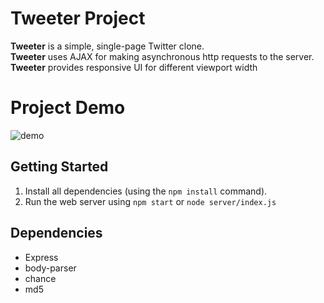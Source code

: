 # Tweeter Project

**Tweeter** is a simple, single-page Twitter clone.  
**Tweeter** uses AJAX for making asynchronous http requests to the server.
**Tweeter** provides responsive UI for different viewport width

# Project Demo
![demo](https://user-images.githubusercontent.com/105215745/229091177-85f13f98-6752-45bf-8e54-97d08638c5a0.gif)

## Getting Started

1. Install all dependencies (using the `npm install` command).
2. Run the web server using `npm start` or `node server/index.js`

## Dependencies

- Express
- body-parser
- chance
- md5
